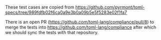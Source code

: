 These test cases are copied from
https://github.com/pyrmont/toml-specs/tree/989fdfb02f6ca0a9e3b0a09b5e5f5283e02f1fa7

There is an open PR (https://github.com/toml-lang/compliance/pull/8) to merge the tests into
https://github.com/toml-lang/compliance
after which we should sync the tests with that repository.
